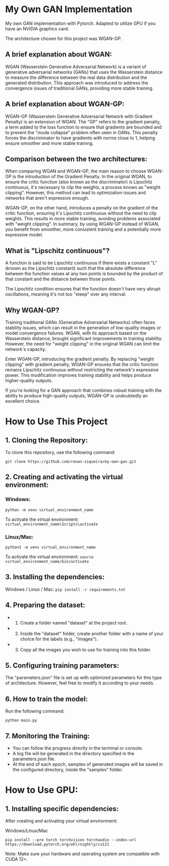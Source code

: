 # My Own GAN Implementation

My own GAN implementation with Pytorch.
Adapted to utilize GPU if you have an NVIDIA graphics card.

The architecture chosen for this project was WGAN-GP.

## A brief explanation about WGAN:

WGAN (Wasserstein Generative Adversarial Network) is a variant of generative adversarial networks (GANs) that uses the Wasserstein distance to measure the difference between the real data distribution and the generated distribution. This approach was introduced to address the convergence issues of traditional GANs, providing more stable training.

## A brief explanation about WGAN-GP:

WGAN-GP (Wasserstein Generative Adversarial Network with Gradient Penalty) is an extension of WGAN. The "GP" refers to the gradient penalty, a term added to the loss function to ensure that gradients are bounded and to prevent the "mode collapse" problem often seen in GANs. This penalty forces the discriminator to have gradients with norms close to 1, helping ensure smoother and more stable training.

## Comparison between the two architectures:

When comparing WGAN and WGAN-GP, the main reason to choose WGAN-GP is the introduction of the Gradient Penalty. In the original WGAN, to ensure the critic function (also known as the discriminator) is Lipschitz continuous, it's necessary to clip the weights, a process known as "weight clipping". However, this method can lead to optimization issues and networks that aren't expressive enough.

WGAN-GP, on the other hand, introduces a penalty on the gradient of the critic function, ensuring it's Lipschitz continuous without the need to clip weights. This results in more stable training, avoiding problems associated with "weight clipping". In summary, by using WGAN-GP instead of WGAN, you benefit from smoother, more consistent training and a potentially more expressive model.

## What is "Lipschitz continuous"?

A function is said to be Lipschitz continuous if there exists a constant "L" (known as the Lipschitz constant) such that the absolute difference between the function values at any two points is bounded by the product of that constant and the distance between those points.

The Lipschitz condition ensures that the function doesn't have very abrupt oscillations, meaning it's not too "steep" over any interval.

## Why WGAN-GP?

Training traditional GANs (Generative Adversarial Networks) often faces stability issues, which can result in the generation of low-quality images or model convergence failures. WGAN, with its approach based on the Wasserstein distance, brought significant improvements in training stability. However, the need for "weight clipping" in the original WGAN can limit the network's capacity.

Enter WGAN-GP, introducing the gradient penalty. By replacing "weight clipping" with gradient penalty, WGAN-GP ensures that the critic function remains Lipschitz continuous without restricting the network's expressive power. This modification improves training stability and helps produce higher-quality outputs.

If you're looking for a GAN approach that combines robust training with the ability to produce high-quality outputs, WGAN-GP is undoubtedly an excellent choice.

# How to Use This Project

## 1. Cloning the Repository:

To clone this repository, use the following command:

```git clone https://github.com/renan-siqueira/my-own-gan.git```

## 2. Creating and activating the virtual environment:

### Windows:
```python -m venv virtual_environment_name```

To activate the virtual environment:
```virtual_environment_name\Scripts\activate```

### Linux/Mac:
```python3 -m venv virtual_environment_name```

To activate the virtual environment:
```source virtual_environment_name/bin/activate```

## 3. Installing the dependencies:

Windows / Linux / Mac:
```pip install -r requirements.txt```

## 4. Preparing the dataset:

- 1. Create a folder named "dataset" at the project root.
- 2. Inside the "dataset" folder, create another folder with a name of your choice for the labels (e.g., "images").
- 3. Copy all the images you wish to use for training into this folder.

## 5. Configuring training parameters:

The "parameters.json" file is set up with optimized parameters for this type of architecture. However, feel free to modify it according to your needs.

## 6. How to train the model:

Run the following command:

```python main.py```

## 7. Monitoring the Training:

- You can follow the progress directly in the terminal or console.
- A log file will be generated in the directory specified in the parameters.json file.
- At the end of each epoch, samples of generated images will be saved in the configured directory, inside the "samples" folder.

# How to Use GPU:

## 1. Installing specific dependencies:

After creating and activating your virtual environment:

Windows/Linux/Mac

```pip install --pre torch torchvision torchaudio --index-url https://download.pytorch.org/whl/nightly/cu121```

Note: Make sure your hardware and operating system are compatible with CUDA 12+.
